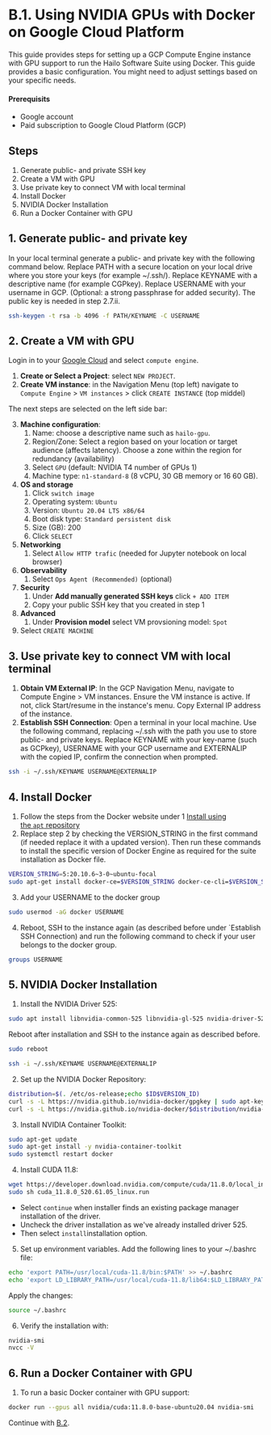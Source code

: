 # B.1. Using NVIDIA GPUs with Docker on Google Cloud Platform

This guide provides steps for setting up a GCP Compute Engine instance with GPU support to run the Hailo Software Suite using Docker. This guide provides a basic configuration. You might need to adjust settings based on your specific needs.

#### Prerequisits
- Google account
- Paid subscription to Google Cloud Platform (GCP)

## Steps
1. Generate public- and private SSH key
2. Create a VM with GPU
3. Use private key to connect VM with local terminal
4. Install Docker
5. NVIDIA Docker Installation
6. Run a Docker Container with GPU

## 1. Generate public- and private key

In your local terminal generate a public- and private key with the following command below. Replace PATH with a secure location on your local drive where you store your keys (for example ~/.ssh/). Replace KEYNAME with a descriptive name (for example CGPkey). Replace USERNAME with your username in GCP. (Optional: a strong passphrase for added security). The public key is needed in step 2.7.ii.
```sh
ssh-keygen -t rsa -b 4096 -f PATH/KEYNAME -C USERNAME
```

## 2. Create a VM with GPU

Login in to your [Google Cloud](https://console.cloud.google.com/) and select `compute engine`.

1. **Create or Select a Project**: select `NEW PROJECT`.
2. **Create VM instance**: in the Navigation Menu (top left) navigate to `Compute Engine` > `VM instances` > click `CREATE INSTANCE` (top middel)

The next steps are selected on the left side bar: 

3. **Machine configuration**:
	1. Name: choose a descriptive name such as `hailo-gpu`.
	2. Region/Zone: Select a region based on your location or target audience (affects latency). Choose a zone within the region for redundancy (availability)
	3. Select `GPU` (default: NVIDIA T4 number of GPUs 1)
	4. Machine type: `n1-standard-8` (8 vCPU, 30 GB memory or 16 60 GB).
4. **OS and storage**
	1. Click `switch image` 
	2. Operating system: `Ubuntu`
	3. Version: `Ubuntu 20.04 LTS x86/64`
	4. Boot disk type: `Standard persistent disk`
	5. Size (GB): 200
	6. Click `SELECT`
5. **Networking**
	1. Select `Allow HTTP trafic` (needed for Jupyter notebook on local browser)
6. **Observability**
	1. Select `Ops Agent (Recommended)` (optional)
7. **Security**
	1. Under **Add manually generated SSH keys** click `+ ADD ITEM`
	2. Copy your public SSH key that you created in step 1
8. **Advanced**
	1. Under **Provision model** select VM provsioning model: `Spot`
9. Select `CREATE MACHINE`

## 3. Use private key to connect VM with local terminal

1. **Obtain VM External IP**: In the GCP Navigation Menu, navigate to Compute Engine > VM instances. Ensure the VM instance is active. If not, click Start/resume in the instance's menu. Copy External IP address of the instance.
2. **Establish SSH Connection**: Open a terminal in your local machine. Use the following command, replacing ~/.ssh with the path you use to store public- and private keys. Replace KEYNAME with your key-name (such as GCPkey), USERNAME with your GCP username and EXTERNALIP with the copied IP, confirm the connection when prompted.
```sh
ssh -i ~/.ssh/KEYNAME USERNAME@EXTERNALIP
```

## 4. Install Docker

1. Follow the steps from the Docker website under 1 [Install using the `apt` repository](https://docs.docker.com/engine/install/ubuntu/#install-using-the-repository)
2. Replace step 2 by checking the VERSION_STRING in the first command (if needed replace it with a updated version). Then run these commands to install the specific version of Docker Engine as required for the suite installation as Docker file.
```sh
VERSION_STRING=5:20.10.6~3-0~ubuntu-focal
sudo apt-get install docker-ce=$VERSION_STRING docker-ce-cli=$VERSION_STRING containerd.io docker-buildx-plugin docker-compose-plugin
```
3. Add your USERNAME to the docker group
```sh
sudo usermod -aG docker USERNAME
```
4. Reboot, SSH to the instance again (as described before under `Establish SSH Connection) and run the following command to check if your user belongs to the docker group.
```sh
groups USERNAME
```

## 5. NVIDIA Docker Installation

1. Install the NVIDIA Driver 525:

```sh
sudo apt install libnvidia-common-525 libnvidia-gl-525 nvidia-driver-525 -y
```
Reboot after installation and SSH to the instance again as described before.
```sh
sudo reboot
```
```sh
ssh -i ~/.ssh/KEYNAME USERNAME@EXTERNALIP
```

2. Set up the NVIDIA Docker Repository:
```sh
distribution=$(. /etc/os-release;echo $ID$VERSION_ID)
curl -s -L https://nvidia.github.io/nvidia-docker/gpgkey | sudo apt-key add -
curl -s -L https://nvidia.github.io/nvidia-docker/$distribution/nvidia-docker.list | sudo tee /etc/apt/sources.list.d/nvidia-docker.list
```
3. Install NVIDIA Container Toolkit:
```sh
sudo apt-get update
sudo apt-get install -y nvidia-container-toolkit
sudo systemctl restart docker
```
4. Install CUDA 11.8:
```sh
wget https://developer.download.nvidia.com/compute/cuda/11.8.0/local_installers/cuda_11.8.0_520.61.05_linux.run
sudo sh cuda_11.8.0_520.61.05_linux.run
```
- Select `continue` when installer finds an existing package manager installation of the driver.
- Uncheck the driver installation as we've already installed driver 525.
- Then select `install`installation option.
5. Set up environment variables. Add the following lines to your ~/.bashrc file:
```sh
echo 'export PATH=/usr/local/cuda-11.8/bin:$PATH' >> ~/.bashrc
echo 'export LD_LIBRARY_PATH=/usr/local/cuda-11.8/lib64:$LD_LIBRARY_PATH' >> ~/.bashrc
```
Apply the changes:
```sh
source ~/.bashrc
```
6. Verify the installation with:
```sh
nvidia-smi
nvcc -V
```
## 6. Run a Docker Container with GPU

1. To run a basic Docker container with GPU support:
```sh
docker run --gpus all nvidia/cuda:11.8.0-base-ubuntu20.04 nvidia-smi
```
Continue with [B.2](https://github.com/marcory-hub/hailo/blob/main/gcp-vm-gpu-docker-software-suite-installation.md).
